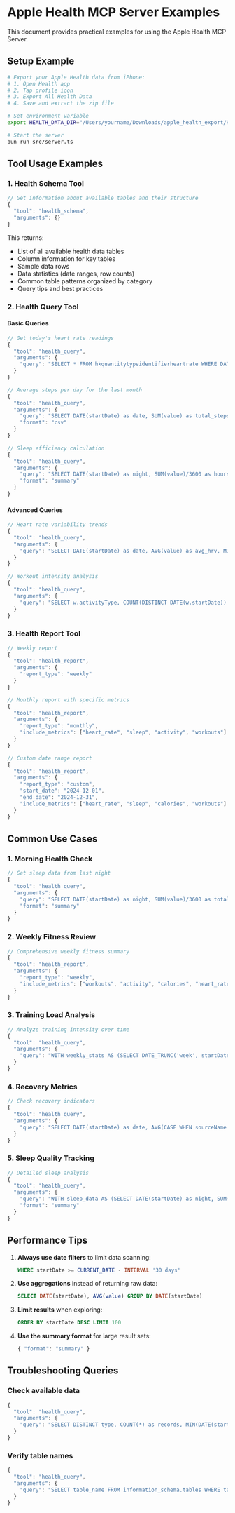 # Apple Health MCP Server Examples

This document provides practical examples for using the Apple Health MCP Server.

## Setup Example

```bash
# Export your Apple Health data from iPhone:
# 1. Open Health app
# 2. Tap profile icon
# 3. Export All Health Data
# 4. Save and extract the zip file

# Set environment variable
export HEALTH_DATA_DIR="/Users/yourname/Downloads/apple_health_export/HealthAll_2025-07-202_01-04-39_SimpleHealthExportCSV"

# Start the server
bun run src/server.ts
```

## Tool Usage Examples

### 1. Health Schema Tool

```javascript
// Get information about available tables and their structure
{
  "tool": "health_schema",
  "arguments": {}
}
```

This returns:
- List of all available health data tables
- Column information for key tables
- Sample data rows
- Data statistics (date ranges, row counts)
- Common table patterns organized by category
- Query tips and best practices

### 2. Health Query Tool

#### Basic Queries

```javascript
// Get today's heart rate readings
{
  "tool": "health_query",
  "arguments": {
    "query": "SELECT * FROM hkquantitytypeidentifierheartrate WHERE DATE(startDate) = CURRENT_DATE ORDER BY startDate DESC"
  }
}

// Average steps per day for the last month
{
  "tool": "health_query",
  "arguments": {
    "query": "SELECT DATE(startDate) as date, SUM(value) as total_steps FROM hkquantitytypeidentifierstepcount WHERE startDate >= CURRENT_DATE - INTERVAL '30 days' GROUP BY date ORDER BY date DESC",
    "format": "csv"
  }
}

// Sleep efficiency calculation
{
  "tool": "health_query",
  "arguments": {
    "query": "SELECT DATE(startDate) as night, SUM(value)/3600 as hours_asleep, (SUM(CASE WHEN type LIKE '%AsleepDeep%' THEN value ELSE 0 END) * 100.0 / SUM(value)) as deep_sleep_pct FROM hkcategorytypeidentifiersleepanalysis WHERE type LIKE '%Asleep%' GROUP BY night ORDER BY night DESC LIMIT 7",
    "format": "summary"
  }
}
```

#### Advanced Queries

```javascript
// Heart rate variability trends
{
  "tool": "health_query",
  "arguments": {
    "query": "SELECT DATE(startDate) as date, AVG(value) as avg_hrv, MIN(value) as min_hrv, MAX(value) as max_hrv, COUNT(*) as measurements FROM hkquantitytypeidentifierheartratevarabilitysdnn WHERE startDate >= CURRENT_DATE - INTERVAL '90 days' GROUP BY date HAVING COUNT(*) > 5 ORDER BY date DESC"
  }
}

// Workout intensity analysis
{
  "tool": "health_query",
  "arguments": {
    "query": "SELECT w.activityType, COUNT(DISTINCT DATE(w.startDate)) as workout_days, AVG(w.duration/60) as avg_minutes, AVG(w.totalEnergyBurned) as avg_calories, AVG(hr.value) as avg_heart_rate FROM hkworkoutactivitytype w LEFT JOIN hkquantitytypeidentifierheartrate hr ON hr.startDate BETWEEN w.startDate AND w.endDate WHERE w.startDate >= CURRENT_DATE - INTERVAL '30 days' GROUP BY w.activityType ORDER BY workout_days DESC"
  }
}
```

### 3. Health Report Tool

```javascript
// Weekly report
{
  "tool": "health_report",
  "arguments": {
    "report_type": "weekly"
  }
}

// Monthly report with specific metrics
{
  "tool": "health_report",
  "arguments": {
    "report_type": "monthly",
    "include_metrics": ["heart_rate", "sleep", "activity", "workouts"]
  }
}

// Custom date range report
{
  "tool": "health_report",
  "arguments": {
    "report_type": "custom",
    "start_date": "2024-12-01",
    "end_date": "2024-12-31",
    "include_metrics": ["heart_rate", "sleep", "calories", "workouts"]
  }
}
```

## Common Use Cases

### 1. Morning Health Check

```javascript
// Get sleep data from last night
{
  "tool": "health_query",
  "arguments": {
    "query": "SELECT DATE(startDate) as night, SUM(value)/3600 as total_hours, SUM(CASE WHEN type LIKE '%AsleepDeep%' THEN value ELSE 0 END)/3600 as deep_hours FROM hkcategorytypeidentifiersleepanalysis WHERE type LIKE '%Asleep%' AND DATE(startDate) = CURRENT_DATE - 1 GROUP BY DATE(startDate)",
    "format": "summary"
  }
}
```

### 2. Weekly Fitness Review

```javascript
// Comprehensive weekly fitness summary
{
  "tool": "health_report",
  "arguments": {
    "report_type": "weekly",
    "include_metrics": ["workouts", "activity", "calories", "heart_rate"]
  }
}
```

### 3. Training Load Analysis

```javascript
// Analyze training intensity over time
{
  "tool": "health_query",
  "arguments": {
    "query": "WITH weekly_stats AS (SELECT DATE_TRUNC('week', startDate) as week, COUNT(*) as workouts, SUM(duration/3600) as total_hours, AVG(totalEnergyBurned) as avg_calories FROM hkworkoutactivitytype WHERE startDate >= CURRENT_DATE - INTERVAL '12 weeks' GROUP BY week) SELECT week, workouts, ROUND(total_hours, 1) as hours, ROUND(avg_calories, 0) as avg_cal, ROUND(total_hours * 100.0 / LAG(total_hours) OVER (ORDER BY week) - 100, 1) as week_over_week_change FROM weekly_stats ORDER BY week DESC"
  }
}
```

### 4. Recovery Metrics

```javascript
// Check recovery indicators
{
  "tool": "health_query",
  "arguments": {
    "query": "SELECT DATE(startDate) as date, AVG(CASE WHEN sourceName LIKE '%Watch%' AND DATE_PART('hour', startDate) BETWEEN 4 AND 10 THEN value END) as morning_hr, AVG(value) as daily_avg_hr, MIN(value) as resting_hr FROM hkquantitytypeidentifierheartrate WHERE startDate >= CURRENT_DATE - INTERVAL '7 days' GROUP BY date ORDER BY date DESC"
  }
}
```

### 5. Sleep Quality Tracking

```javascript
// Detailed sleep analysis
{
  "tool": "health_query",
  "arguments": {
    "query": "WITH sleep_data AS (SELECT DATE(startDate) as night, SUM(CASE WHEN type LIKE '%Awake%' THEN value ELSE 0 END) / 60 as awake_min, SUM(CASE WHEN type LIKE '%AsleepCore%' THEN value ELSE 0 END) / 3600 as core_hr, SUM(CASE WHEN type LIKE '%AsleepDeep%' THEN value ELSE 0 END) / 3600 as deep_hr, SUM(CASE WHEN type LIKE '%AsleepREM%' THEN value ELSE 0 END) / 3600 as rem_hr FROM hkcategorytypeidentifiersleepanalysis WHERE startDate >= CURRENT_DATE - INTERVAL '14 days' GROUP BY night) SELECT *, ROUND((deep_hr + rem_hr) * 100.0 / (core_hr + deep_hr + rem_hr), 1) as quality_sleep_pct FROM sleep_data ORDER BY night DESC",
    "format": "summary"
  }
}
```


## Performance Tips

1. **Always use date filters** to limit data scanning:
   ```sql
   WHERE startDate >= CURRENT_DATE - INTERVAL '30 days'
   ```

2. **Use aggregations** instead of returning raw data:
   ```sql
   SELECT DATE(startDate), AVG(value) GROUP BY DATE(startDate)
   ```

3. **Limit results** when exploring:
   ```sql
   ORDER BY startDate DESC LIMIT 100
   ```

4. **Use the summary format** for large result sets:
   ```javascript
   { "format": "summary" }
   ```

## Troubleshooting Queries

### Check available data
```javascript
{
  "tool": "health_query",
  "arguments": {
    "query": "SELECT DISTINCT type, COUNT(*) as records, MIN(DATE(startDate)) as first_date, MAX(DATE(startDate)) as last_date FROM hkquantitytypeidentifierheartrate GROUP BY type"
  }
}
```

### Verify table names
```javascript
{
  "tool": "health_query",
  "arguments": {
    "query": "SELECT table_name FROM information_schema.tables WHERE table_schema = 'main'"
  }
}
```